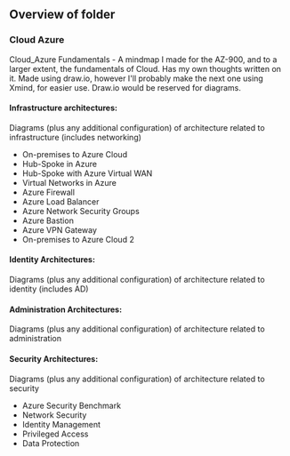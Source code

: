 ## Overview of folder

### Cloud Azure 

Cloud_Azure Fundamentals - A mindmap I made for the AZ-900, and to a larger extent, the fundamentals of Cloud. Has my own thoughts written on it. Made using draw.io, however I'll probably make the next one using Xmind, for easier use. Draw.io would be reserved for diagrams.



#### Infrastructure architectures:

Diagrams (plus any additional configuration) of architecture related to infrastructure (includes networking)

- On-premises to Azure Cloud
- Hub-Spoke in Azure
- Hub-Spoke with Azure Virtual WAN
- Virtual Networks in Azure
- Azure Firewall
- Azure Load Balancer
- Azure Network Security Groups
- Azure Bastion
- Azure VPN Gateway
- On-premises to Azure Cloud 2

#### Identity Architectures:

Diagrams (plus any additional configuration) of architecture related to identity (includes AD)



#### Administration Architectures: 

Diagrams (plus any additional configuration) of architecture related to administration



#### Security Architectures:

Diagrams (plus any additional configuration) of architecture related to security

- Azure Security Benchmark
- Network Security 
- Identity Management
- Privileged Access 
- Data Protection






